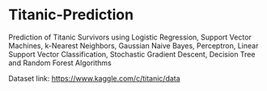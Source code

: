 # Titanic-Prediction
Prediction of Titanic Survivors using Logistic Regression, Support Vector Machines, k-Nearest Neighbors, Gaussian Naive Bayes, Perceptron, Linear Support Vector Classification, Stochastic Gradient Descent, Decision Tree and Random Forest Algorithms


Dataset link: https://www.kaggle.com/c/titanic/data
